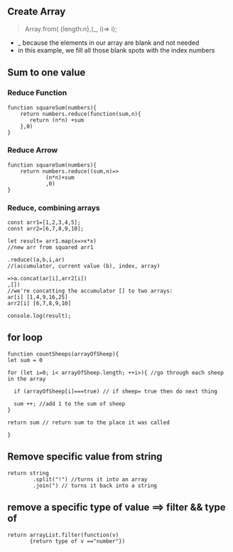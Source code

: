 ## Create Array

> Array.from( {length:n},(\_, i)=> i);

- \_ because the elements in our array are blank and not needed
- in this example, we fill all those blank spots with the index numbers

## Sum to one value

### Reduce Function

```
function squareSum(numbers){
    return numbers.reduce(function(sum,n){
       return (n*n) +sum
    },0)
}
```

### Reduce Arrow

```
function squareSum(numbers){
    return numbers.reduce((sum,n)=>
            (n*n)+sum
            ,0)
}
```

### Reduce, combining arrays

```
const arr1=[1,2,3,4,5];
const arr2=[6,7,8,9,10];

let result= arr1.map(x=>x*x)
//new arr from squared arr1

.reduce((a,b,i,ar)
//(accumulator, current value (b), index, array)

=>a.concat(ar[i],arr2[i])
,[])
//we're concatting the accumulator [] to two arrays:
ar[i] [1,4,9,16,25]
arr2[i] [6,7,8,9,10]

console.log(result);
```

## for loop

```
function countSheeps(arrayOfSheep){
let sum = 0

for (let i=0; i< arrayOfSheep.length; ++i>){ //go through each sheep in the array

  if (arrayOfSheep[i]===true) // if sheep= true then do next thing

  sum ++; //add 1 to the sum of sheep
}

return sum // return sum to the place it was called

}

```

## Remove specific value from string

```
return string
        .split("!") //turns it into an array
        .join(") // turns it back into a string

```

## remove a specific type of value ==> filter && type of

```
return arrayList.filter(function(v)
       {return type of v =="number"})
```
